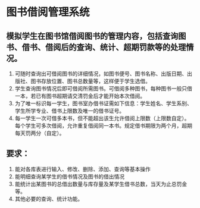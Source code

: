 # 图书借阅管理系统

## 模拟学生在图书馆借阅图书的管理内容，包括查询图书、借书、借阅后的查询、统计、超期罚款等的处理情况。

1. 可随时查询出可借阅图书的详细情况，如图书便号、图书名称、出版日期、出版社、图书存放位置、图书总数量等，这样便于学生选借。
2. 学生查询图书情况后即可借阅所需图书。可借阅多种图书，每种图书一般只借一本，若已有图书超期请交清罚金后才能开始本次借阅。
3. 为了唯一标识每一学生，图书室办借书证需如下信息：学生姓名、学生系别、学生所学专业、借书上限数及唯一的借书证号。
4. 每一学生一次可借多本书，但不能超出该生允许借阅上限数（上限数自定）。每个学生可多次借阅，允许重复借阅同一本书。规定借书期限为两个月，超期每天罚两分（自定）。

## 要求：

1. 能对各库表进行输入、修改、删除、添加、查询等基本操作
2. 能明细查询某学生的借书情况及图书的借出情况
3. 能统计出某图书的总借出数量与库存量及某学生借书总数，当天为止总罚金等。
4. 其他必要的查询、统计功能。
